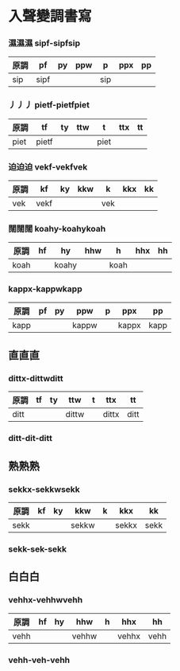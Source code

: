 # 入聲變調書寫

### 濕濕濕 sipf-sipfsip

| 原調 | pf | py | ppw | p | ppx | pp |
| --- | --- | --- | --- | --- | --- | --- |
| sip | sipf ||| sip |||

### 丿丿丿 pietf-pietfpiet

| 原調 | tf | ty | ttw | t | ttx | tt |
| --- | --- | --- | --- | --- | --- | --- |
| piet | pietf ||| piet |||

### 迫迫迫 vekf-vekfvek

| 原調 | kf | ky | kkw | k | kkx | kk |
| --- | --- | --- | --- | --- | --- | --- |
| vek | vekf ||| vek |||

### 闊闊闊 koahy-koahykoah

| 原調 | hf | hy | hhw | h | hhx | hh |
| --- | --- | --- | --- | --- | --- | --- |
| koah || koahy || koah |||

### kappx-kappwkapp

| 原調 | pf | py | ppw | p | ppx | pp |
| --- | --- | --- | --- | --- | --- | --- |
| kapp ||| kappw || kappx | kapp |

## 直直直

### dittx-dittwditt

| 原調 | tf | ty | ttw | t | ttx | tt |
| --- | --- | --- | --- | --- | --- | --- |
| ditt ||| dittw || dittx | ditt |

### ditt-dit-ditt

## 熟熟熟

### sekkx-sekkwsekk

| 原調 | kf | ky | kkw | k | kkx | kk |
| --- | --- | --- | --- | --- | --- | --- |
| sekk ||| sekkw || sekkx | sekk |

### sekk-sek-sekk

## 白白白

### vehhx-vehhwvehh

| 原調 | hf | hy | hhw | h | hhx | hh |
| --- | --- | --- | --- | --- | --- | --- |
| vehh ||| vehhw || vehhx | vehh |

### vehh-veh-vehh
